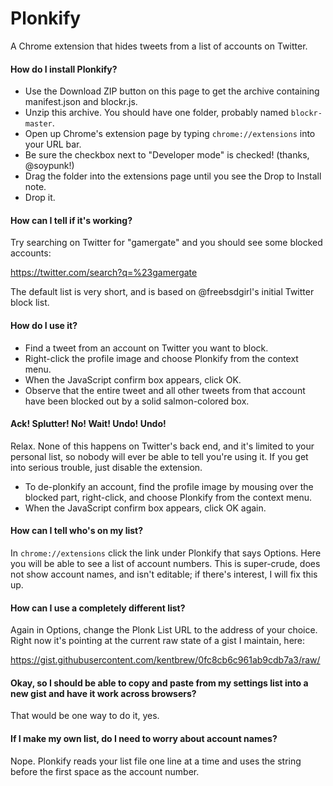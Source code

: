 Plonkify
========

A Chrome extension that hides tweets from a list of accounts on Twitter.

#### How do I install Plonkify?

- Use the Download ZIP button on this page to get the archive containing manifest.json and blockr.js.
- Unzip this archive. You should have one folder, probably named `blockr-master`.
- Open up Chrome's extension page by typing `chrome://extensions` into your URL bar.
- Be sure the checkbox next to "Developer mode" is checked! (thanks, @soypunk!)
- Drag the folder into the extensions page until you see the Drop to Install note.
- Drop it.

#### How can I tell if it's working?

Try searching on Twitter for "gamergate" and you should see some blocked accounts:  

https://twitter.com/search?q=%23gamergate

The default list is very short, and is based on @freebsdgirl's initial Twitter block list.

#### How do I use it?

- Find a tweet from an account on Twitter you want to block.
- Right-click the profile image and choose Plonkify from the context menu.
- When the JavaScript confirm box appears, click OK.
- Observe that the entire tweet and all other tweets from that account have been blocked out by a solid salmon-colored box.

#### Ack! Splutter! No! Wait! Undo! Undo!

Relax. None of this happens on Twitter's back end, and it's limited to your personal list, so nobody will ever be able to tell you're using it. If you get into serious trouble, just disable the extension.

- To de-plonkify an account, find the profile image by mousing over the blocked part, right-click, and choose Plonkify from the context menu.
- When the JavaScript confirm box appears, click OK again.

#### How can I tell who's on my list?

In `chrome://extensions` click the link under Plonkify that says Options. Here you will be able to see a list of account numbers. This is super-crude, does not show account names, and isn't editable; if there's interest, I will fix this up.

#### How can I use a completely different list?

Again in Options, change the Plonk List URL to the address of your choice. Right now it's pointing at the current raw state of a gist I maintain, here:

https://gist.githubusercontent.com/kentbrew/0fc8cb6c961ab9cdb7a3/raw/

#### Okay, so I should be able to copy and paste from my settings list into a new gist and have it work across browsers?

That would be one way to do it, yes.

#### If I make my own list, do I need to worry about account names?

Nope. Plonkify reads your list file one line at a time and uses the string before the first space as the account number.

